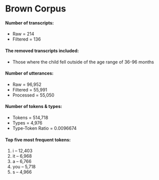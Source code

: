 
# Brown Corpus

#### Number of transcripts:

  - Raw = 214
  - Filtered = 136

#### The removed transcripts included:

  - Those where the child fell outside of the age range of 36-96 months

#### Number of utterances:

  - Raw = 96,952
  - Filtered = 55,991
  - Processed = 55,050

#### Number of tokens & types:

  - Tokens = 514,718
  - Types = 4,976
  - Type-Token Ratio = 0.0096674

#### Top five most frequent tokens:

1.  i – 12,403
2.  it – 6,968
3.  a – 6,766
4.  you – 5,718
5.  s – 4,966
